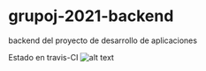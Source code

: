 # grupoj-2021-backend
backend del proyecto de desarrollo de aplicaciones

Estado en travis-CI ![alt text](https://travis-ci.com/travis-ci/travis-web.svg?branch=develop)
